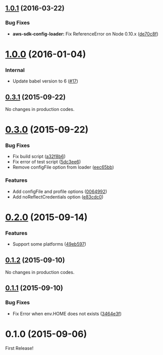 <a name="1.0.1"></a>
## [1.0.1](https://github.com/moqada/aws-sdk-config-loader/compare/v1.0.0...v1.0.1) (2016-03-22)


### Bug Fixes

* **aws-sdk-config-loader:** Fix ReferenceError on Node 0.10.x ([de70c8f](https://github.com/moqada/aws-sdk-config-loader/commit/de70c8f))



<a name="1.0.0"></a>
# [1.0.0](https://github.com/moqada/aws-sdk-config-loader/compare/v0.3.1...v1.0.0) (2016-01-04)


### Internal

* Update babel version to 6 ([#17](https://github.com/moqada/aws-sdk-config-loader/pull/17))



<a name="0.3.1"></a>
## [0.3.1](https://github.com/moqada/aws-sdk-config-loader/compare/v0.3.0...v0.3.1) (2015-09-22)

No changes in production codes.



<a name="0.3.0"></a>
# [0.3.0](https://github.com/moqada/aws-sdk-config-loader/compare/v0.2.0...v0.3.0) (2015-09-22)


### Bug Fixes

* Fix build script ([a32f8b6](https://github.com/moqada/aws-sdk-config-loader/commit/a32f8b6))
* Fix error of test script ([5dc3ee6](https://github.com/moqada/aws-sdk-config-loader/commit/5dc3ee6))
* Remove configFile option from loader ([eec65bb](https://github.com/moqada/aws-sdk-config-loader/commit/eec65bb))

### Features

* Add configFile and profile options ([0064992](https://github.com/moqada/aws-sdk-config-loader/commit/0064992))
* Add noReflectCredentials option ([e83cdc0](https://github.com/moqada/aws-sdk-config-loader/commit/e83cdc0))



<a name="0.2.0"></a>
# [0.2.0](https://github.com/moqada/aws-sdk-config-loader/compare/v0.1.2...v0.2.0) (2015-09-14)


### Features

* Support some platforms ([49eb597](https://github.com/moqada/aws-sdk-config-loader/commit/49eb597))



<a name="0.1.2"></a>
## [0.1.2](https://github.com/moqada/aws-sdk-config-loader/compare/v0.1.1...v0.1.2) (2015-09-10)

No changes in production codes.



<a name="0.1.1"></a>
## [0.1.1](https://github.com/moqada/aws-sdk-config-loader/compare/v0.1.0...v0.1.1) (2015-09-10)


### Bug Fixes

* Fix Error when env.HOME does not exists ([3464e3f](https://github.com/moqada/aws-sdk-config-loader/commit/3464e3f))



<a name="0.1.0"></a>
# 0.1.0 (2015-09-06)

First Release!



